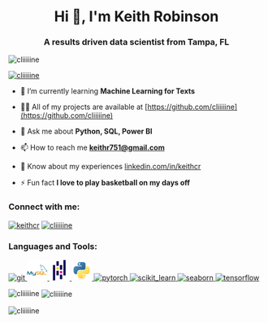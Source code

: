  <h1 align="center">Hi 👋, I'm Keith Robinson</h1>
 <h3 align="center">A results driven data scientist from Tampa, FL</h3>
 
 <p align="left"> <img src="https://komarev.com/ghpvc/?username=cliiiiine&label=Profile%20views&color=0e75b6&style=flat" alt="cliiiiine" /> </p>
 
 <p align="left"> <a href="https://github.com/ryo-ma/github-profile-trophy"><img src="https://github-profile-trophy.vercel.app/?username=cliiiiine" alt="cliiiiine" /></a> </p>
 
 - 🌱 I’m currently learning **Machine Learning for Texts**
 
 - 👨‍💻 All of my projects are available at [https://github.com/cliiiiine](https://github.com/cliiiiine)
 
 - 💬 Ask me about **Python, SQL, Power BI**
 
 - 📫 How to reach me **keithr751@gmail.com**
 
 - 📄 Know about my experiences [linkedin.com/in/keithcr](linkedin.com/in/keithcr)
 
 - ⚡ Fun fact **I love to play basketball on my days off**
 
 <h3 align="left">Connect with me:</h3>
 <p align="left">
 <a href="https://linkedin.com/in/keithcr" target="blank"><img align="center" src="https://raw.githubusercontent.com/rahuldkjain/github-profile-readme-generator/master/src/images/icons/Social/linked-in-alt.svg" alt="keithcr" height="30" width="40" /></a>
 <a href="https://kaggle.com/cliiiiine" target="blank"><img align="center" src="https://raw.githubusercontent.com/rahuldkjain/github-profile-readme-generator/master/src/images/icons/Social/kaggle.svg" alt="cliiiiine" height="30" width="40" /></a>
 </p>
 
 <h3 align="left">Languages and Tools:</h3>
 <p align="left"> <a href="https://git-scm.com/" target="_blank" rel="noreferrer"> <img src="https://www.vectorlogo.zone/logos/git-scm/git-scm-icon.svg" alt="git" width="40" height="40"/> </a> <a href="https://www.mysql.com/" target="_blank" rel="noreferrer"> <img src="https://raw.githubusercontent.com/devicons/devicon/master/icons/mysql/mysql-original-wordmark.svg" alt="mysql" width="40" height="40"/> </a> <a href="https://pandas.pydata.org/" target="_blank" rel="noreferrer"> <img src="https://raw.githubusercontent.com/devicons/devicon/2ae2a900d2f041da66e950e4d48052658d850630/icons/pandas/pandas-original.svg" alt="pandas" width="40" height="40"/> </a> <a href="https://www.python.org" target="_blank" rel="noreferrer"> <img src="https://raw.githubusercontent.com/devicons/devicon/master/icons/python/python-original.svg" alt="python" width="40" height="40"/> </a> <a href="https://pytorch.org/" target="_blank" rel="noreferrer"> <img src="https://www.vectorlogo.zone/logos/pytorch/pytorch-icon.svg" alt="pytorch" width="40" height="40"/> </a> <a href="https://scikit-learn.org/" target="_blank" rel="noreferrer"> <img src="https://upload.wikimedia.org/wikipedia/commons/0/05/Scikit_learn_logo_small.svg" alt="scikit_learn" width="40" height="40"/> </a> <a href="https://seaborn.pydata.org/" target="_blank" rel="noreferrer"> <img src="https://seaborn.pydata.org/_images/logo-mark-lightbg.svg" alt="seaborn" width="40" height="40"/> </a> <a href="https://www.tensorflow.org" target="_blank" rel="noreferrer"> <img src="https://www.vectorlogo.zone/logos/tensorflow/tensorflow-icon.svg" alt="tensorflow" width="40" height="40"/> </a> </p>
 
 <p><img align="left" src="https://github-readme-stats.vercel.app/api/top-langs?username=cliiiiine&show_icons=true&locale=en&layout=compact" alt="cliiiiine" /></p>
 
 <p>&nbsp;<img align="center" src="https://github-readme-stats.vercel.app/api?username=cliiiiine&show_icons=true&locale=en" alt="cliiiiine" /></p>
 
 <p><img align="center" src="https://github-readme-streak-stats.herokuapp.com/?user=cliiiiine&" alt="cliiiiine" /></p>
